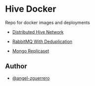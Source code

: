 # Hive Docker
Repo for docker images and deployments

* [Distributed Hive Network](https://github.com/angel-zguerrero/hive-docker/tree/main/distributed-hive-network)

* [RabbitMQ With Deduplication](https://github.com/angel-zguerrero/hive-docker/tree/main/rabbitmq-deduplication)

* [Mongo Replicaset](https://github.com/angel-zguerrero/hive-docker/tree/main/mongo-replicaset)

## Author

- [@angel-zguerrero](https://github.com/angel-zguerrero)